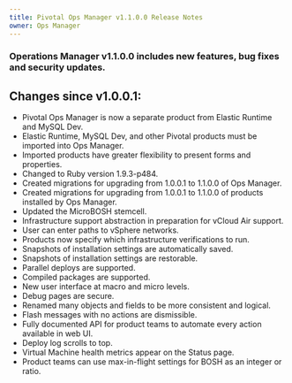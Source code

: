 ```yaml
---
title: Pivotal Ops Manager v1.1.0.0 Release Notes
owner: Ops Manager
---
```


### Operations Manager v1.1.0.0 includes new features, bug fixes and security updates.

## Changes since v1.0.0.1:

- Pivotal Ops Manager is now a separate product from Elastic Runtime and MySQL Dev.
- Elastic Runtime, MySQL Dev, and other Pivotal products must be imported into Ops Manager.
- Imported products have greater flexibility to present forms and properties.
- Changed to Ruby version 1.9.3-p484.
- Created migrations for upgrading from 1.0.0.1 to 1.1.0.0 of Ops Manager.
- Created migrations for upgrading from 1.0.0.1 to 1.1.0.0 of products installed by Ops Manager.
- Updated the MicroBOSH stemcell.
- Infrastructure support abstraction in preparation for vCloud Air support.
- User can enter paths to vSphere networks.
- Products now specify which infrastructure verifications to run.
- Snapshots of installation settings are automatically saved.
- Snapshots of installation settings are restorable.
- Parallel deploys are supported.
- Compiled packages are supported.
- New user interface at macro and micro levels.
- Debug pages are secure.
- Renamed many objects and fields to be more consistent and logical.
- Flash messages with no actions are dismissible.
- Fully documented API for product teams to automate every action available in web UI.
- Deploy log scrolls to top.
- Virtual Machine health metrics appear on the Status page.
- Product teams can use max-in-flight settings for BOSH as an integer or ratio.
